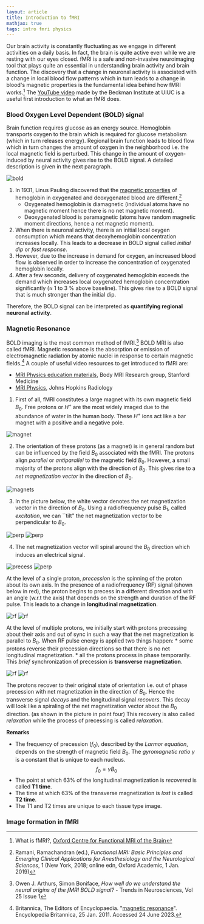 ```yaml
---
layout: article
title: Introduction to fMRI
mathjax: true
tags: intro fmri physics
---
```


Our brain activity is constantly fluctuating as we engage in different activities on a daily basis. In fact, the brain is quite active even while we are resting with our eyes closed. fMRI is a safe and non-invasive neuroimaging tool that plays quite an essential in understanding brain activity and brain function. The discovery that a change in neuronal activity is associated with a change in local blood flow patterns which in turn leads to a change in blood's magnetic properties is the  fundamental idea behind how fMRI works.[^1] The [YouTube video](https://www.youtube.com/watch?v=P7EqyM1Ar_U) made by the Beckman Institute at UIUC is a useful first introduction to what an fMRI does.

### Blood Oxygen Level Dependent (BOLD) signal
Brain function requires glucose as an energy source. Hemoglobin transports oxygen to the brain which is required for glucose metabolism (which in turn releases energy). Regional brain function leads to blood flow which in turn changes the amount of oxygen in the neighborhood i.e. the local magnetic field is perturbed. This change in the amount of oxygen-induced by neural activity gives rise to the BOLD signal. A detailed description is given in the next paragraph.

![bold](/images/bold_signal.png)

1. In 1931, Linus Pauling discovered that the [magnetic properties](https://www.stanfordmagnets.com/whats-magnetic-moment.html) of hemoglobin in oxygenated and deoxygenated blood are different.[^2] 
    * Oxygenated hemoglobin is diamagnetic (individual atoms have no magnetic moment hence there is no net magnetic moment).
    * Deoxygenated blood is paramagnetic (atoms have random magnetic moment directions, hence a net magnetic moment).
2. When there is neuronal activity, there is an initial local oxygen consumption which means that deoxyhemoglobin concentration increases locally. This leads to a decrease in BOLD signal called *initial dip* or *fast response*.
3. However, due to the increase in demand for oxygen, an increased blood flow is observed in order to increase the concentration of oxygenated hemoglobin locally.
4. After a few seconds, delivery of oxygenated hemoglobin exceeds the demand which increases local oxygenated hemoglobin concentration significantly ($\approx$ 1 to 3 \% above baseline). This gives rise to a BOLD signal that is much stronger than the initial dip.

Therefore, the BOLD signal can be interpreted as **quantifying regional neuronal activity**.

### Magnetic Resonance 
BOLD imaging is the most common method of fMRI.[^3] BOLD MRI is also called fMRI. Magnetic resonance is the absorption or emission of electromagnetic radiation by atomic nuclei in response to certain magnetic fields.[^4]  A couple of useful video resources to get introduced to fMRI are:
* [MRI Physics education materials](https://med.stanford.edu/bmrgroup/education/mri-physics.html), Body MRI Research group, Stanford Medicine
* [MRI Physics](https://www.youtube.com/watch?v=jLnuPKhKXVM), Johns Hopkins Radiology

1. First of all, fMRI constitutes a large magnet with its own magnetic field $B_0$. Free protons or $H^+$ are the most widely imaged due to the abundance of water in the human body. These $H^+$ ions act like a bar magnet with a positive and a negative pole. 

![magnet](/images/magnet.png)

2. The orientation of these protons (as a magnet) is in general random but can be influenced by the field $B_0$ associated with the fMRI. The protons align *parallel* or *antiparallel* to the magnetic field $B_0$. However, a small majority of the protons align with the direction of $B_0$. This gives rise to a *net magnetization vector* in the direction of $B_0$. 

![magnets](/images/orient.png) 

3. In the picture below, the white vector denotes the net magnetization vector in the direction of $B_0$. Using a radiofrequency pulse $B_1$, called *excitation*, we can ``tilt" the net magnetization vector to be perpendicular to $B_0$.

![perp](/images/b0.png) ![perp](/images/b1.png) 

4. The net magnetization vector will spiral around the $B_0$ direction which induces an electrical signal. 

![precess](/images/precess.png) ![perp](/images/recover.png) 

At the level of a single proton, *precession* is the spinning of the proton about its own axis. In the presence of a radiofrequency (RF) signal (shown below in red), the proton begins to precess in a different direction and with an angle (w.r.t the axis) that depends on the strength and duration of the RF pulse. This leads to a change in **longitudinal magnetization**.

![rf](/images/rf.png) ![rf](/images/rf2.png) 

At the level of multiple protons, we initially start with protons precessing about their axis and out of sync in such a way that the net magnetization is parallel to $B_0$. When RF pulse energy is applied two things happen:
    * some protons reverse their precession directions so that there is no net longitudinal magnetization.
    * all the protons process in phase temporarily. This *brief* synchronization of precession is **transverse magnetization**.

![rf](/images/first.png) ![rf](/images/second.png)

The protons recover to their original state of orientation i.e. out of phase precession with net magnetization in the direction of $B_0$. Hence the transverse signal *decays* and the longitudinal signal *recovers*. This decay will look like a spiraling of the net magnetization vector about the $B_0$ direction. (as shown in the picture in point four) This recovery is also called *relaxation* while the process of precessing is called *relaxation*.

**Remarks** 
* The frequency of precession ($f_0$), described by the *Larmor equation*, depends on the strength of magnetic field $B_0$. The *gyromagnetic ratio* $\gamma$ is a constant that is unique to each nucleus.
$$f_0 = \gamma B_0 $$
* The point at which $63\%$ of the longitudinal magnetization is *recovered* is called **T1 time**.
* The time at which $63\%$ of the transverse magnetization is *lost* is called **T2 time**.
* The T1 and T2 times are unique to each tissue type image.

### Image formation in fMRI

[^1]: What is fMRI?, [Oxford Centre for Functional MRI of the Brain](https://www.ndcn.ox.ac.uk/divisions/fmrib/what-is-fmri)
[^2]: Ramani, Ramachandran (ed.), *Functional MRI: Basic Principles and Emerging Clinical Applications for Anesthesiology and the Neurological Sciences*, 1 (New York, 2018; online edn, Oxford Academic, 1 Jan. 2019)
[^3]: Owen J. Arthurs, Simon Boniface, *How well do we understand the neural origins of the fMRI BOLD signal?* - Trends in Neurosciences, Vol 25 Issue 1
[^4]: Britannica, The Editors of Encyclopaedia. "[magnetic resonance](https://www.britannica.com/science/magnetic-resonance)". Encyclopedia Britannica, 25 Jan. 2011. Accessed 24 June 2023. 
[^5]: [What is fMRI?](http://fmri.ucsd.edu/Research/whatisfmri.html), Center for Functional MRI, UCSanDiego

